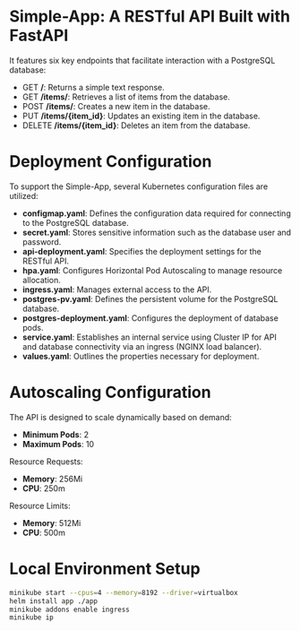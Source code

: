 # Simple-App: A RESTful API Built with FastAPI
It features six key endpoints that facilitate interaction with a PostgreSQL database:

- GET **/**: Returns a simple text response.
- GET **/items/**: Retrieves a list of items from the database.
- POST **/items/**: Creates a new item in the database.
- PUT **/items/{item_id}**: Updates an existing item in the database.
- DELETE **/items/{item_id}**: Deletes an item from the database.
# Deployment Configuration
To support the Simple-App, several Kubernetes configuration files are utilized:
- **configmap.yaml**: Defines the configuration data required for connecting to the PostgreSQL database.
- **secret.yaml**: Stores sensitive information such as the database user and password.
- **api-deployment.yaml**: Specifies the deployment settings for the RESTful API.
- **hpa.yaml**: Configures Horizontal Pod Autoscaling to manage resource allocation.
- **ingress.yaml**: Manages external access to the API.
- **postgres-pv.yaml**: Defines the persistent volume for the PostgreSQL database.
- **postgres-deployment.yaml**: Configures the deployment of database pods.
- **service.yaml**: Establishes an internal service using Cluster IP for API and database connectivity via an ingress (NGINX load balancer).
- **values.yaml**: Outlines the properties necessary for deployment.
# Autoscaling Configuration
The API is designed to scale dynamically based on demand:

- **Minimum Pods**: 2
- **Maximum Pods**: 10

Resource Requests:

- **Memory**: 256Mi
- **CPU**: 250m

Resource Limits:

- **Memory**: 512Mi
- **CPU**: 500m

# Local Environment Setup
```bash
minikube start --cpus=4 --memory=8192 --driver=virtualbox
helm install app ./app
minikube addons enable ingress
minikube ip
```
